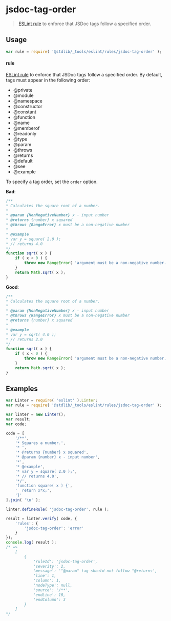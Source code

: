 <!--

@license Apache-2.0

Copyright (c) 2018 The Stdlib Authors.

Licensed under the Apache License, Version 2.0 (the "License");
you may not use this file except in compliance with the License.
You may obtain a copy of the License at

   http://www.apache.org/licenses/LICENSE-2.0

Unless required by applicable law or agreed to in writing, software
distributed under the License is distributed on an "AS IS" BASIS,
WITHOUT WARRANTIES OR CONDITIONS OF ANY KIND, either express or implied.
See the License for the specific language governing permissions and
limitations under the License.

-->

# jsdoc-tag-order

> [ESLint rule][eslint-rules] to enforce that JSDoc tags follow a specified order.

<section class="intro">

</section>

<!-- /.intro -->

<section class="usage">

## Usage

```javascript
var rule = require( '@stdlib/_tools/eslint/rules/jsdoc-tag-order' );
```

#### rule

[ESLint rule][eslint-rules] to enforce that JSDoc tags follow a specified order. By default, tags must appear in the following order:

-   @private
-   @module
-   @namespace
-   @constructor
-   @constant
-   @function
-   @name
-   @memberof
-   @readonly
-   @type
-   @param
-   @throws
-   @returns
-   @default
-   @see
-   @example

To specify a tag order, set the `order` option.

**Bad**:

<!-- eslint-disable stdlib/jsdoc-tag-order, valid-jsdoc -->

```javascript
/**
* Calculates the square root of a number.
*
* @param {NonNegativeNumber} x - input number
* @returns {number} x squared
* @throws {RangeError} x must be a non-negative number
*
* @example
* var y = square( 2.0 );
* // returns 4.0
*/
function sqrt( x ) {
    if ( x < 0 ) {
        throw new RangeError( 'argument must be a non-negative number. Value: '+x );
    }
    return Math.sqrt( x );
}
```

**Good**:

```javascript
/**
* Calculates the square root of a number.
*
* @param {NonNegativeNumber} x - input number
* @throws {RangeError} x must be a non-negative number
* @returns {number} x squared
*
* @example
* var y = sqrt( 4.0 );
* // returns 2.0
*/
function sqrt( x ) {
    if ( x < 0 ) {
        throw new RangeError( 'argument must be a non-negative number. Value: '+x );
    }
    return Math.sqrt( x );
}
```

</section>

<!-- /.usage -->

<section class="examples">

## Examples

<!-- eslint no-undef: "error" -->

```javascript
var Linter = require( 'eslint' ).Linter;
var rule = require( '@stdlib/_tools/eslint/rules/jsdoc-tag-order' );

var linter = new Linter();
var result;
var code;

code = [
    '/**',
    '* Squares a number.',
    '* ',
    '* @returns {number} x squared',
    '* @param {number} x - input number',
    '*',
    '* @example',
    '* var y = square( 2.0 );',
    '* // returns 4.0',
    '*/',
    'function square( x ) {',
    '  return x*x;',
    '}'
].join( '\n' );

linter.defineRule( 'jsdoc-tag-order', rule );

result = linter.verify( code, {
    'rules': {
        'jsdoc-tag-order': 'error'
    }
});
console.log( result );
/* =>
    [
        {
            'ruleId': 'jsdoc-tag-order',
            'severity': 2,
            'message': '"@param" tag should not follow "@returns',
            'line': 1,
            'column': 1,
            'nodeType': null,
            'source': '/**',
            'endLine': 10,
            'endColumn': 3
        }
    ]
*/
```

</section>

<!-- /.examples -->

<section class="links">

[eslint-rules]: https://eslint.org/docs/developer-guide/working-with-rules

</section>

<!-- /.links -->
